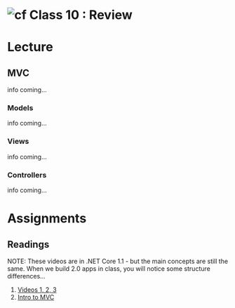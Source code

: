 ![cf](http://i.imgur.com/7v5ASc8.png) Class 10 : Review
=====================================
# Lecture

## MVC
info coming...

### Models
info coming...

### Views
info coming...

### Controllers
info coming...

# Assignments

## Readings
NOTE: These videos are in .NET Core 1.1 - but the main concepts are still the same. 
When we build 2.0 apps in class, you will notice some structure differences...
1. [Videos 1, 2, 3](https://mva.microsoft.com/en-US/training-courses/introduction-to-aspnet-core-with-visual-studio-2017-16841?l=LU6ABeE6C_8206218965)
1. [Intro to MVC](https://docs.microsoft.com/en-us/aspnet/core/mvc/overview)
